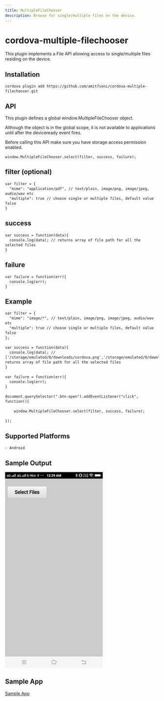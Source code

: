 ```yaml
---
title: MultipleFileChooser
description: Browse for single/multiple files on the device.
---
```


# cordova-multiple-filechooser

This plugin implements a File API allowing access to single/multiple files residing on the device.

## Installation

    cordova plugin add https://github.com/amit7soni/cordova-multiple-filechooser.git
    

## API

This plugin defines a global window.MultipleFileChooser object.

Although the object is in the global scope, it is not available to applications until after the deviceready event fires.

Before calling this API make sure you have storage access permission enabled.

    window.MultipleFileChooser.select(filter, success, failure);
    
## filter (optional)
    var filter = { 
      "mime": "application/pdf", // text/plain, image/png, image/jpeg, audio/wav etc
      "multiple": true // choose single or multiple files, default value false
    } 
    
## success
    var success = function(data){
      console.log(data); // returns array of file path for all the selected files
    }
    
## failure
    var failure = function(err){
      console.log(err);
    }
    
## Example
    var filter = { 
	  "mime": "image/*", // text/plain, image/png, image/jpeg, audio/wav etc
	  "multiple": true // choose single or multiple files, default value false
	};

	var success = function(data){
	  console.log(data); // ['/storage/emulated/0/downloads/cordova.png','/storage/emulated/0/downloads/android.png'] returns array of file path for all the selected files
	}

	var failure = function(err){
	  console.log(err);
	}
    
    document.querySelector(".btn-open").addEventListener("click", function(){

    	window.MultipleFileChooser.select(filter, success, failure);

    });
    
## Supported Platforms
    - Android

## Sample Output
![Alt Text](sample.gif)
    
## Sample App
[Sample App](https://github.com/amit7soni/sample-app-cordova-multiple-filechooser)

